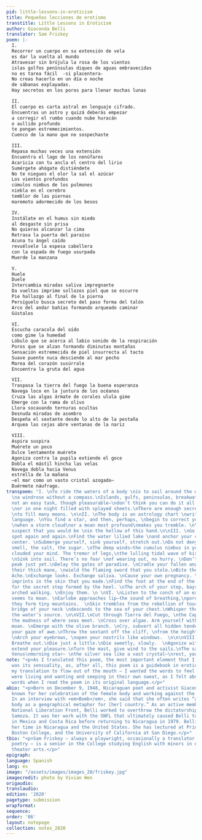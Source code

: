 ```yaml
---
pid: little-lessons-in-eroticism
title: Pequeñas lecciones de erotismo
transtitle: Little Lessons in Eroticism
author: Gioconda Belli
translator: Sam Friskey
poem: |-
  I.
  Recorrer un cuerpo en su extensión de vela
  es dar la vuelta al mundo
  Atravesar sin brújula la rosa de los vientos
  islas golfos penínsulas diques de aguas embravecidas
  no es tarea fácil  -si placentera-
  No creas hacerlo en un día o noche
  de sábanas explayadas.
  Hay secretos en los poros para llenar muchas lunas

  II.
  El cuerpo es carta astral en lenguaje cifrado.
  Encuentras un astro y quizá deberás empezar
  a corregir el rumbo cuando nube huracán
  o aullido profundo
  te pongan estremecimientos.
  Cuenco de la mano que no sospechaste

  III.
  Repasa muchas veces una extensión
  Encuentra el lago de los nenúfares
  Acaricia con tu ancla el centro del lirio
  Sumérgete ahógate distiéndete
  No te niegues el olor la sal el azúcar
  Los vientos profundos
  cúmulos nimbus de los pulmones
  niebla en el cerebro
  temblor de las piernas
  maremoto adormecido de los besos

  IV.
  Instálate en el humus sin miedo
  al desgaste sin prisa
  No quieras alcanzar la cima
  Retrasa la puerta del paraíso
  Acuna tu ángel caído
  revuélvele la espesa cabellera
  con la espada de fuego usurpada
  Muerde la manzana

  V.
  Huele
  Duele
  Intercambia miradas saliva impregnante
  Da vueltas imprime sollozos piel que se escurre
  Pie hallazgo al final de la pierna
  Persíguelo busca secreto del paso forma del talón
  Arco del andar bahías formando arqueado caminar
  Gústalos

  VI.
  Escucha caracola del oído
  como gime la humedad
  Lóbulo que se acerca al labio sonido de la respiración
  Poros que se alzan formando diminutas montañas
  Sensación estremecida de piel insurrecta al tacto
  Suave puente nuca desciende al mar pecho
  Marea del corazón susúrrale
  Encuentra la gruta del agua

  VII.
  Traspasa la tierra del fuego la buena esperanza
  Navega loco en la juntura de los océanos
  Cruza las algas ármate de corales ulula gime
  Emerge con la rama de olivo
  Llora socavando ternuras ocultas
  Desnuda miradas de asombro
  Despeña el sextante desde lo alto de la pestaña
  Arquea las cejas abre ventanas de la nariz

  VIII.
  Aspira suspira
  Muérete un poco
  Dulce lentamente muérete
  Agoniza contra la pupila extiende el goce
  Dobla el mástil hincha las velas
  Navega dobla hacia Venus
  estrella de la mañana
  —el mar como un vasto cristal azogado—
  Duérmete náufrago.
transpoem: "I. \nTo ride the waters of a body \nis to sail around the world, navigating
  \na windrose without a compass.\nIslands, gulfs, peninsulas, breakwaters— \nit’s
  not an easy task, though pleasurable—\ndon’t think you can do it all in one day
  \nor in one night filled with splayed sheets.\nThere are enough secrets in our pores
  \nto fill many moons. \n\nII. \nThe body is an astrology chart \nwritten in an encrypted
  language. \nYou find a star, and then, perhaps, \nbegin to correct your course,
  \nwhen a storm cloud\nor a moan most profound\nmakes you tremble. \nYou did not
  suspect that you would be \nin the hollow of this hand.\n\nIII. \nGo over a certain
  spot again and again.\nFind the water lilied lake \nand anchor your caress in its
  center. \nSubmerge yourself, sink yourself, stretch out.\nDo not deny yourself the
  smell, the salt, the sugar. \nThe deep winds—the cumulus nimbus in your lungs—\nhave
  clouded your mind. The tremor of legs,\nthe lulling tidal wave of kisses.\n\nIV.
  \nSink into soil. There’s no fear \nof wearing out, no hurry. \nDon’t reach the
  peak just yet.\nDelay the gates of paradise. \nCradle your fallen angel.\nTousle
  their thick mane, \nwield the flaming sword that you stole.\nBite the apple.\n\n\nV.\nInhale.
  Ache.\nExchange looks. Exchange saliva. \nCause your own pregnancy. \nCircle the
  imprints in the skin that you made.\nFind the foot at the end of the leg.\nSearch
  for the secret step formed by the heel. \nThe arch of your step, bays formed by
  arched walking. \nEnjoy them. \n \nVI. \nListen to the conch of an ear,\nhow wetness
  seems to moan. \nEarlobe approaches lip—the sound of breathing,\npores rising as
  they form tiny mountains.  \nSkin trembles from the rebellion of touch, \nas the
  bridge of your neck \ndescends to the sea of your chest.\nWhisper the heart’s tide.\nFind
  the water’s source. \n\nVII.\nCut through Tierra del Fuego, \nthe Cape of Good Hope.\nNavigate
  the madness of where seas meet. \nCross over algae. Arm yourself with corals. Howl,
  moan. \nEmerge with the olive branch. \nCry, subvert all hidden tenderness. \nUndress
  your gaze of awe.\nThrow the sextant off the cliff, \nfrom the height of your eyelashes.
  \nArch your eyebrows, \nopen your nostrils like windows.  \n\n\nVIII.\nBreathe in.
  Breathe out.\nDie just a little.\nDie sweetly, slowly.  \nAgonize with your eyes,
  extend your pleasure.\nTurn the mast, give wind to the sails.\nThe sail bends towards
  Venus\nmorning star— \nthe silver sea like a vast crystal—\nrest, you castaway. "
note: "<p>As I translated this poem, the most important element that I wanted to maintain
  was its sensuality, as, after all, this poem is a guidebook in eroticism. I wanted
  my translation to flow out of the mouth — I wanted the words to feel like they themselves
  were living and wanting and seeping in their own sweat, as I felt about Belli’s
  words when I read the poem in its original language.</p>"
abio: "<p>Born on December 9, 1948, Nicaraguan poet and activist Giaconda Belli is
  known for her celebration of the female body and working against the “cult of machismo.”
  In an interview with <em>Bomb</em>, she said that she often writes “about [her]
  body as a geographical metaphor for [her] country.” As an active member of the Sandinista
  National Liberation Front, Belli worked to overthrow the dictatorship of Anastasio
  Samoza. It was her work with the SNFL that ultimately caused Belli to live in exile
  in Mexico and Costa Rica before returning to Nicaragua in 1979. Belli now spends
  her time in Nicaragua and the United States. She has lectured at Princeton, Columbia,
  Boston College, and the University of California at San Diego.</p>"
tbio: "<p>Sam Friskey — always a playwright, occasionally a translator of Spanish
  poetry — is a senior in the College studying English with minors in economics and
  theater arts.</p>"
epigraph: 
language: Spanish
lang: es
image: "/assets/images/images_20/friskey.jpg"
imagecredit: photo by Vivian Wen
origaudio: 
translaudio: 
edition: '2020'
pagetype: submission
wrapformat: 
sequence: 
order: '06'
layout: notepage
collection: notes_2020
---
```

